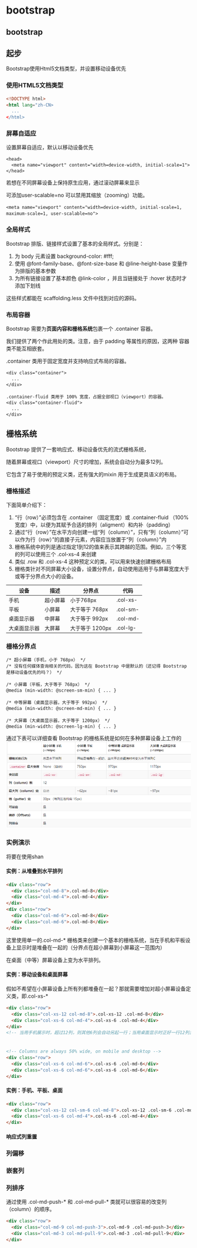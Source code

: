 # bootstrap

## bootstrap



## 起步

Bootstrap使用Html5文档类型，并设置移动设备优先

### 使用HTML5文档类型

```html
<!DOCTYPE html>
<html lang="zh-CN>
  ...
</html>
```
### 屏幕自适应
设置屏幕自适应，默认以移动设备优先
```
<head>
  <meta name="viewport" content="width=device-width, initial-scale=1">
</head>
```

若想在不同屏幕设备上保持原生应用，通过滚动屏幕来显示

可添加user-scalable=no 可以禁用其缩放（zooming）功能。

`<meta name="viewport" content="width=device-width, initial-scale=1, maximum-scale=1, user-scalable=no">`

### 全局样式

Bootstrap 排版、链接样式设置了基本的全局样式。分别是：

1. 为 body 元素设置 background-color: #fff;
2. 使用 @font-family-base、@font-size-base 和 @line-height-base 变量作为排版的基本参数
3. 为所有链接设置了基本颜色 @link-color ，并且当链接处于 :hover 状态时才添加下划线

这些样式都能在 scaffolding.less 文件中找到对应的源码。


### 布局容器

Bootstrap 需要为**页面内容和栅格系统**包裹一个 .container 容器。

我们提供了两个作此用处的类。注意，由于 padding 等属性的原因，这两种 容器类不能互相嵌套。

.container 类用于固定宽度并支持响应式布局的容器。
```
<div class="container">
  ...
</div>

.container-fluid 类用于 100% 宽度，占据全部视口（viewport）的容器。
<div class="container-fluid">
  ...
</div>
```

## 栅格系统

Bootstrap 提供了一套响应式、移动设备优先的流式栅格系统，

随着屏幕或视口（viewport）尺寸的增加，系统会自动分为最多12列。

它包含了易于使用的预定义类，还有强大的mixin 用于生成更具语义的布局。

### 栅格描述

下面简单介绍下：
1. “行（row）”必须包含在 .container （固定宽度）或 .container-fluid （100% 宽度）中，以便为其赋予合适的排列（aligment）和内补（padding）
2. 通过“行（row）”在水平方向创建一组“列（column）”，只有“列（column）”可以作为行（row）”的直接子元素，内容应当放置于“列（column）”内
3. 栅格系统中的列是通过指定1到12的值来表示其跨越的范围。例如，三个等宽的列可以使用三个 .col-xs-4 来创建
4. 类似 .row 和 .col-xs-4 这种预定义的类，可以用来快速创建栅格布局
4. 栅格类针对不同屏幕大小设备，设置分界点，自动使用适用于与屏幕宽度大于或等于分界点大小的设备。

|设备|描述|分界点|代码|
|-|-|-|-|
|手机|超小屏幕|小于768px|.col-xs-|
|平板|小屏幕|大于等于 768px|.col-sm-|
|桌面显示器|中屏幕|大于等于 992px|.col-md-|
|大桌面显示器|大屏幕|大于等于 1200px|.col-lg-|


### 栅格分界点

```less
/* 超小屏幕（手机，小于 768px） */
/* 没有任何媒体查询相关的代码，因为这在 Bootstrap 中是默认的（还记得 Bootstrap 是移动设备优先的吗？） */

/* 小屏幕（平板，大于等于 768px） */
@media (min-width: @screen-sm-min) { ... }

/* 中等屏幕（桌面显示器，大于等于 992px） */
@media (min-width: @screen-md-min) { ... }

/* 大屏幕（大桌面显示器，大于等于 1200px） */
@media (min-width: @screen-lg-min) { ... }
```

通过下表可以详细查看 Bootstrap 的栅格系统是如何在多种屏幕设备上工作的
![rowandcol](rowandcol.png)


### 实例演示

将要在使用shan

#### 实例：从堆叠到水平排列

```html
<div class="row">
  <div class="col-md-8">.col-md-8</div>
  <div class="col-md-4">.col-md-4</div>
</div>
<div class="row">
  <div class="col-md-6">.col-md-8</div>
  <div class="col-md-6">.col-md-8</div>
</div>

```

这里使用单一的.col-md-* 栅格类来创建一个基本的栅格系统，当在手机和平板设备上显示时是堆叠在一起的（分界点在超小屏幕到小屏幕这一范围内）

在桌面（中等）屏幕设备上变为水平排列。

#### 实例：移动设备和桌面屏幕

假如不希望在小屏幕设备上所有列都堆叠在一起？那就需要增加对超小屏幕设备定义类，即.col-xs-*

```HTML
<div class="row">
  <div class="col-xs-12 col-md-8">.col-xs-12 .col-md-8</div>
  <div class="col-xs-6 col-md-4">.col-xs-6 .col-md-4</div>
</div>
<!-- 当用手机展示时，超过12列，则其他6列会自动另起一行；当用桌面显示时正好一行12列显示 -->


<!-- Columns are always 50% wide, on mobile and desktop -->
<div class="row">
  <div class="col-xs-6 col-md-6">.col-xs-6 .col-md-6</div>
  <div class="col-xs-6 col-md-6">.col-xs-6 .col-md-6</div>
</div>
```
<!-- 不同用手机还是桌面显示正好一行12列 -->

#### 实例：手机、平板、桌面

```HTML
<div class="row">
  <div class="col-xs-12 col-sm-6 col-md-8">.col-xs-12 .col-sm-6 .col-md-8</div>
  <div class="col-xs-6 col-md-4">.col-xs-6 .col-md-4</div>
</div>
```

####  响应式列重置

### 列偏移

### 嵌套列

### 列排序

通过使用 .col-md-push-* 和 .col-md-pull-* 类就可以很容易的改变列（column）的顺序。

```html
<div class="row">
  <div class="col-md-9 col-md-push-3">.col-md-9 .col-md-push-3</div>
  <div class="col-md-3 col-md-pull-9">.col-md-3 .col-md-pull-9</div>
</div>
```
